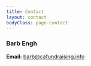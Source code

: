 ```yaml
---
title: Contact
layout: contact
bodyClass: page-contact
---
```


### Barb Engh ###
**Email:** [barb@cafundraising.info](mailto:)